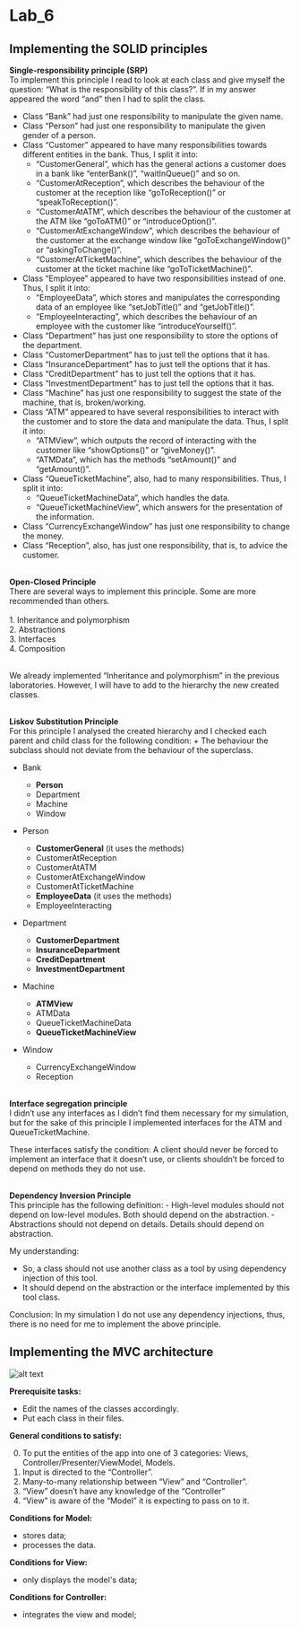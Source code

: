 # Lab_6

<h2>Implementing the SOLID principles</h2>

<b>Single-responsibility principle (SRP)</b>
<br>
To implement this principle I read to look at each class and give myself the question: “What is the responsibility of this class?”. If in my answer appeared the word “and” then I had to split the class.

- Class “Bank” had just one responsibility to manipulate the given name. 
- Class “Person” had just one responsibility to manipulate the given gender of a person.
- Class “Customer” appeared to have many responsibilities towards different entities in the bank. 	Thus, I split it into:
	- “CustomerGeneral”, which has the general actions a customer does in a bank like
		“enterBank()”, “waitInQueue()” and so on.
	- “CustomerAtReception”, which describes the behaviour of the customer at the reception like
		“goToReception()” or “speakToReception()”.
	- “CustomerAtATM”, which describes the behaviour of the customer at the ATM like
		“goToATM()” or “introduceOption()”.
	- “CustomerAtExchangeWindow”, which describes the behaviour of the customer at the 		exchange window like “goToExchangeWindow()” or “askingToChange()”.
	- “CustomerAtTicketMachine”, which describes the behaviour of the customer at the ticket 		machine like “goToTicketMachine()”.
- Class “Employee” appeared to have two responsibilities instead of one.
	Thus, I split it into:
	- “EmployeeData”, which stores and manipulates the corresponding data of an employee like
		“setJobTitle()” and “getJobTitle()”.
	- “EmployeeInteracting”, which describes the behaviour of an employee with the customer like
		“introduceYourself()”.
- Class “Department” has just one responsibility to store the options of the department.
- Class “CustomerDepartment” has to just tell the options that it has.
- Class “InsuranceDepartment” has to just tell the options that it has.
- Class “CreditDepartment” has to just tell the options that it has.
- Class “InvestmentDepartment” has to just tell the options that it has.
- Class “Machine” has just one responsibility to suggest the state of the machine, that is, broken/working.
- Class “ATM” appeared to have several responsibilities to interact with the customer and to store the data and manipulate the data.
	Thus, I split it into:
	- “ATMView”, which outputs the record of interacting with the customer like “showOptions()” or 		“giveMoney()”.
	- “ATMData”, which has the methods “setAmount()” and “getAmount()”.
- Class “QueueTicketMachine”, also, had to many responsibilities.
	Thus, I split it into:
	- “QueueTicketMachineData”, which handles the data.
 	- “QueueTicketMachineView”, which answers for the presentation of the information.
- Class “CurrencyExchangeWindow” has just one responsibility to change the money.
- Class “Reception”, also, has just one responsibility, that is, to advice the customer.

<br>
<b>Open-Closed Principle</b>
<br>
There are several ways to implement this principle. Some are more recommended than others.
<br>
<br>
1. Inheritance and polymorphism
<br>
2. Abstractions
<br>
3. Interfaces
<br>
4. Composition
<br><br>

We already implemented “Inheritance and polymorphism” in the previous laboratories. However, I will have to add to the hierarchy the new created classes.

<br>
<b>Liskov Substitution Principle</b>
<br>
For this principle I analysed the created hierarchy and I checked each parent and child class for the following condition:
+ The behaviour the subclass should not deviate from the behaviour of the superclass.

- Bank
	- <b>Person</b>
	- Department
	- Machine
	- Window

- Person
	- <b>CustomerGeneral</b> (it uses the methods)
	- CustomerAtReception
	- CustomerAtATM
	- CustomerAtExchangeWindow
	- CustomerAtTicketMachine
	- <b>EmployeeData</b> (it uses the methods)
	- EmployeeInteracting

- Department
	- <b>CustomerDepartment</b>
	- <b>InsuranceDepartment</b>
	- <b>CreditDepartment</b>
	- <b>InvestmentDepartment</b>

- Machine 
	- <b>ATMView</b>
	- ATMData
	- QueueTicketMachineData	
	- <b>QueueTicketMachineView</b>

- Window
	- CurrencyExchangeWindow
	- Reception

<br>
<b>Interface segregation principle</b>
<br>
I didn’t use any interfaces as I didn’t find them necessary for my simulation, but for the sake of this principle I implemented interfaces for the ATM and QueueTicketMachine.

These interfaces satisfy the condition: 
A client should never be forced to implement an interface that it doesn’t use, or clients shouldn’t be forced to depend on methods they do not use.

<br>
<b>Dependency Inversion Principle</b>
<br>
This principle has the following definition:
- High-level modules should not depend on low-level modules. Both should depend on the abstraction. 
- Abstractions should not depend on details. Details should depend on abstraction.

My understanding:
- So, a class should not use another class as a tool by using dependency injection of this tool. 
- It should depend on the abstraction or the interface implemented by this tool class.

Conclusion:
In my simulation I do not use any dependency injections, thus, there is no need for me to implement the above principle.


<h2>Implementing the MVC architecture</h2>

![alt text](https://miro.medium.com/proxy/0*Qf1s2lG86MjX-Zcv.jpg)



<b>Prerequisite tasks:</b>
- Edit the names of the classes accordingly.
- Put each class in their files.

<b>General conditions to satisfy:</b>

0. To put the entities of the app into one of 3 categories: Views, Controller/Presenter/ViewModel, Models.
1. Input is directed to the “Controller”.
2. Many-to-many relationship between “View” and “Controller”.
3. “View” doesn’t have any knowledge of the “Controller”
4. “View” is aware of the “Model” it is expecting to pass on to it.

<b>Conditions for Model:</b>
- stores data;
- processes the data.

<b>Conditions for View:</b>
- only displays the model's data;

<b>Conditions for Controller:</b>
- integrates the view and model;




